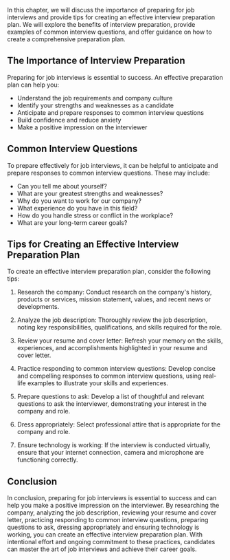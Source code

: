 
In this chapter, we will discuss the importance of preparing for job interviews and provide tips for creating an effective interview preparation plan. We will explore the benefits of interview preparation, provide examples of common interview questions, and offer guidance on how to create a comprehensive preparation plan.

The Importance of Interview Preparation
---------------------------------------

Preparing for job interviews is essential to success. An effective preparation plan can help you:

* Understand the job requirements and company culture
* Identify your strengths and weaknesses as a candidate
* Anticipate and prepare responses to common interview questions
* Build confidence and reduce anxiety
* Make a positive impression on the interviewer

Common Interview Questions
--------------------------

To prepare effectively for job interviews, it can be helpful to anticipate and prepare responses to common interview questions. These may include:

* Can you tell me about yourself?
* What are your greatest strengths and weaknesses?
* Why do you want to work for our company?
* What experience do you have in this field?
* How do you handle stress or conflict in the workplace?
* What are your long-term career goals?

Tips for Creating an Effective Interview Preparation Plan
---------------------------------------------------------

To create an effective interview preparation plan, consider the following tips:

1. Research the company: Conduct research on the company's history, products or services, mission statement, values, and recent news or developments.

2. Analyze the job description: Thoroughly review the job description, noting key responsibilities, qualifications, and skills required for the role.

3. Review your resume and cover letter: Refresh your memory on the skills, experiences, and accomplishments highlighted in your resume and cover letter.

4. Practice responding to common interview questions: Develop concise and compelling responses to common interview questions, using real-life examples to illustrate your skills and experiences.

5. Prepare questions to ask: Develop a list of thoughtful and relevant questions to ask the interviewer, demonstrating your interest in the company and role.

6. Dress appropriately: Select professional attire that is appropriate for the company and role.

7. Ensure technology is working: If the interview is conducted virtually, ensure that your internet connection, camera and microphone are functioning correctly.

Conclusion
----------

In conclusion, preparing for job interviews is essential to success and can help you make a positive impression on the interviewer. By researching the company, analyzing the job description, reviewing your resume and cover letter, practicing responding to common interview questions, preparing questions to ask, dressing appropriately and ensuring technology is working, you can create an effective interview preparation plan. With intentional effort and ongoing commitment to these practices, candidates can master the art of job interviews and achieve their career goals.
